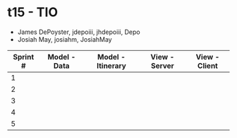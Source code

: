 # t15 - TIO

* James DePoyster, jdepoiii, jhdepoiii, Depo
* Josiah May, josiahm, JosiahMay

Sprint #      | Model - Data | Model - Itinerary | View - Server | View - Client |
 ------------ | :---------:  | :---------------: | :-----------: | :-----------: |
1             |              |                   |               |               |
2             |              |                   |               |               |
3             |              |                   |               |               |
4             |              |                   |               |               |
5             |              |                   |               |               |
